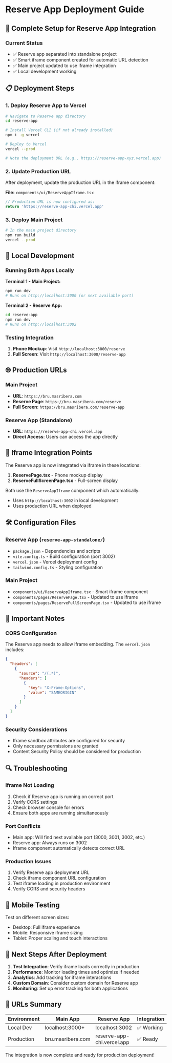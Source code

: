 # Reserve App Deployment Guide

## 🚀 Complete Setup for Reserve App Integration

### Current Status
- ✅ Reserve app separated into standalone project
- ✅ Smart iframe component created for automatic URL detection
- ✅ Main project updated to use iframe integration
- ✅ Local development working

## 📋 Deployment Steps

### 1. Deploy Reserve App to Vercel

```bash
# Navigate to Reserve app directory
cd reserve-app

# Install Vercel CLI (if not already installed)
npm i -g vercel

# Deploy to Vercel
vercel --prod

# Note the deployment URL (e.g., https://reserve-app-xyz.vercel.app)
```

### 2. Update Production URL

After deployment, update the production URL in the iframe component:

**File:** `components/ui/ReserveAppIframe.tsx`

```typescript
// Production URL is now configured as:
return 'https://reserve-app-chi.vercel.app'
```

### 3. Deploy Main Project

```bash
# In the main project directory
npm run build
vercel --prod
```

## 🔧 Local Development

### Running Both Apps Locally

**Terminal 1 - Main Project:**
```bash
npm run dev
# Runs on http://localhost:3000 (or next available port)
```

**Terminal 2 - Reserve App:**
```bash
cd reserve-app
npm run dev
# Runs on http://localhost:3002
```

### Testing Integration

1. **Phone Mockup**: Visit `http://localhost:3000/reserve`
2. **Full Screen**: Visit `http://localhost:3000/reserve-app`

## 🌐 Production URLs

### Main Project
- **URL**: `https://bru.masribera.com`
- **Reserve Page**: `https://bru.masribera.com/reserve`
- **Full Screen**: `https://bru.masribera.com/reserve-app`

### Reserve App (Standalone)
- **URL**: `https://reserve-app-chi.vercel.app`
- **Direct Access**: Users can access the app directly

## 🔄 Iframe Integration Points

The Reserve app is now integrated via iframe in these locations:

1. **ReservePage.tsx** - Phone mockup display
2. **ReserveFullScreenPage.tsx** - Full-screen display

Both use the `ReserveAppIframe` component which automatically:
- Uses `http://localhost:3002` in local development
- Uses production URL when deployed

## 🛠️ Configuration Files

### Reserve App (`reserve-app-standalone/`)
- `package.json` - Dependencies and scripts
- `vite.config.ts` - Build configuration (port 3002)
- `vercel.json` - Vercel deployment config
- `tailwind.config.ts` - Styling configuration

### Main Project
- `components/ui/ReserveAppIframe.tsx` - Smart iframe component
- `components/pages/ReservePage.tsx` - Updated to use iframe
- `components/pages/ReserveFullScreenPage.tsx` - Updated to use iframe

## 🚨 Important Notes

### CORS Configuration
The Reserve app needs to allow iframe embedding. The `vercel.json` includes:
```json
{
  "headers": [
    {
      "source": "/(.*)",
      "headers": [
        {
          "key": "X-Frame-Options",
          "value": "SAMEORIGIN"
        }
      ]
    }
  ]
}
```

### Security Considerations
- Iframe sandbox attributes are configured for security
- Only necessary permissions are granted
- Content Security Policy should be considered for production

## 🔍 Troubleshooting

### Iframe Not Loading
1. Check if Reserve app is running on correct port
2. Verify CORS settings
3. Check browser console for errors
4. Ensure both apps are running simultaneously

### Port Conflicts
- Main app: Will find next available port (3000, 3001, 3002, etc.)
- Reserve app: Always runs on 3002
- Iframe component automatically detects correct URL

### Production Issues
1. Verify Reserve app deployment URL
2. Check iframe component URL configuration
3. Test iframe loading in production environment
4. Verify CORS and security headers

## 📱 Mobile Testing

Test on different screen sizes:
- Desktop: Full iframe experience
- Mobile: Responsive iframe sizing
- Tablet: Proper scaling and touch interactions

## 🎯 Next Steps After Deployment

1. **Test Integration**: Verify iframe loads correctly in production
2. **Performance**: Monitor loading times and optimize if needed
3. **Analytics**: Add tracking for iframe interactions
4. **Custom Domain**: Consider custom domain for Reserve app
5. **Monitoring**: Set up error tracking for both applications

## 🔗 URLs Summary

| Environment | Main App | Reserve App | Integration |
|-------------|----------|-------------|-------------|
| Local Dev | localhost:3000+ | localhost:3002 | ✅ Working |
| Production | bru.masribera.com | reserve-app-chi.vercel.app | ✅ Ready |

The integration is now complete and ready for production deployment!


